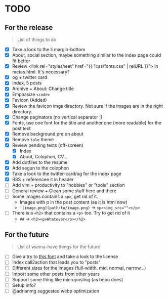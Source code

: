 # TODO


## For the release
> List of things to do

- [x] Take a look to the li margin-bottom
- [x] About, social section, maybe something similar to the index page could fit better
- [x] Review <link rel="stylesheet" href="{{ "css/fonts.css" | relURL }}"> in metas.html. It´s necessary?
- [x] og + twitter card
- [x] Index, 5 posts
- [x] Archive + About: Change title
- [x] Emphasize `<code>`
- [x] Favicon (Added)
- [x] Review the favicon imgs directory. Not sure if the images are in the right directory.
- [x] Change paginators (no vertical separator |)
- [x] Fonts, use one font for the title and another one (more readable) for the post text
- [x] Remove background pre on about
- [x] Remove `tale` theme
- [x] Review pending texts (off-screen)
    - [x] Index
    - [x] About, Colophon, CV...
- [x] Add dotfiles to the resume
- [x] Add segun to the colophon
- [x] Take a look to the twitter-card/og for the index page
- [x] RSS + referencee it in header
- [ ] Add vim + productivity to "hobbies" or "tools" section
- [ ] General review + Clean some stuff here and there
- [ ] Some images contains a `<p>`, get rid of it.
    - Images with p in the post content (as it is html now)
    - `![image.png](path/to/image.png)` -> `<p><img src=""></p>`
- [ ] There is a `<h2>` that contains a `<p>` too. Try to get rid of it
    - `##` -> `<h2><p>Whatever</p></h2>`

## For the future
> List of wanna-have things for the future

- [ ] Give a try to [this font](https://berkeleygraphics.com/typefaces/berkeley-mono)
      and take a look to the license
- [ ] Index call2action that leads you to "posts"
- [ ] Different sizes for the images (full-width, mid, normal, narrow...)
- [ ] Import some other posts from other years
- [ ] Support some thing like microposting (as bebu does)
- [ ] Setup info?
- [ ] @adrianmg suggested webp optimization
